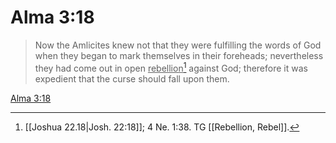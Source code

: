 # Alma 3:18

> Now the Amlicites knew not that they were fulfilling the words of God when they began to mark themselves in their foreheads; nevertheless they had come out in open <u>rebellion</u>[^a] against God; therefore it was expedient that the curse should fall upon them.

[Alma 3:18](https://www.churchofjesuschrist.org/study/scriptures/bofm/alma/3?lang=eng&id=p18#p18)


[^a]: [[Joshua 22.18|Josh. 22:18]]; 4 Ne. 1:38. TG [[Rebellion, Rebel]].
